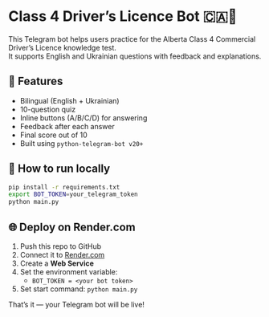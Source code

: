 # Class 4 Driver’s Licence Bot 🇨🇦🚗

This Telegram bot helps users practice for the Alberta Class 4 Commercial Driver’s Licence knowledge test.  
It supports English and Ukrainian questions with feedback and explanations.

## 🧠 Features
- Bilingual (English + Ukrainian)
- 10-question quiz
- Inline buttons (A/B/C/D) for answering
- Feedback after each answer
- Final score out of 10
- Built using `python-telegram-bot v20+`

## 🚀 How to run locally

```bash
pip install -r requirements.txt
export BOT_TOKEN=your_telegram_token
python main.py
```

## 🌐 Deploy on Render.com

1. Push this repo to GitHub
2. Connect it to [Render.com](https://render.com)
3. Create a **Web Service**
4. Set the environment variable:
   - `BOT_TOKEN = <your bot token>`
5. Set start command: `python main.py`

That’s it — your Telegram bot will be live!
